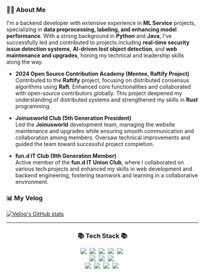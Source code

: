 ### 👨‍💻 About Me

I'm a backend developer with extensive experience in **ML Service** projects, specializing in **data preprocessing, labeling, and enhancing model performance**. With a strong background in **Python** and **Java**, I've successfully led and contributed to projects including **real-time security issue detection systems**, **AI-driven lost object detection**, and **web maintenance and upgrades**, honing my technical and leadership skills along the way.

- **2024 Open Source Contribution Academy (Mentee, Raftify Project)**  
  Contributed to the **Raftify** project, focusing on distributed consensus algorithms using **Raft**. Enhanced core functionalities and collaborated with open-source contributors globally. This project deepened my understanding of distributed systems and strengthened my skills in **Rust** programming.

- **Joinusworld Club (5th Generation President)**  
  Led the **Joinusworld** development team, managing the website maintenance and upgrades while ensuring smooth communication and collaboration among members. Oversaw technical improvements and guided the team toward successful project completion.

- **fun.d IT Club (9th Generation Member)**  
  Active member of the **fun.d IT Union Club**, where I collaborated on various tech projects and enhanced my skills in web development and backend engineering, fostering teamwork and learning in a collaborative environment.

### 📊 My Velog
[![Velog's GitHub stats](https://velog-readme-stats-two.vercel.app/api/list?name=tasker_dev)](https://velog.io/@tasker_dev/posts)

---
<h3 align="center">📚 Tech Stack 📚</h3>
<p align="center">
  <img src="https://img.shields.io/badge/Java-007396?style=flat-square&logo=Java&logoColor=white"/>&nbsp
  <img src="https://img.shields.io/badge/Python-3766AB?style=flat-square&logo=Python&logoColor=white"/>&nbsp 
  <img src="https://img.shields.io/badge/Javascript-ffb13b?style=flat-square&logo=javascript&logoColor=white"/>&nbsp 
  <img src="https://shields.io/badge/TypeScript-3178C6?logo=TypeScript&logoColor=FFF&style=flat-square"/>&nbsp
  <img src="https://img.shields.io/badge/-ReactJs-61DAFB?logo=react&logoColor=white&style=flat-square"/>&nbsp
  <br>
  <img src="https://img.shields.io/badge/Spring-6DB33F?style=flat-square&logo=Spring&logoColor=white"/>&nbsp
  <img src="https://img.shields.io/badge/SpringBoot-6DB33F?style=flat-square&logo=SpringBoot&logoColor=white"/>&nbsp 
  <img src="https://img.shields.io/badge/-Linux-6C6694.svg?logo=linux&style=flat"/>&nbsp
  <br>
  <img src="https://img.shields.io/badge/Mysql-E6B91E?style=flat-square&logo=MySql&logoColor=white"/>&nbsp 
  <img src="https://img.shields.io/badge/AWS-232F3E?style=flat-square&logo=AmazonAWS&logoColor=white"/>&nbsp 
  <img src="https://img.shields.io/badge/Docker-2496ED?style=flat-square&logo=Docker&logoColor=white"/>&nbsp 
  <img src="https://img.shields.io/badge/-Nginx-bfcfcf.svg?logo=nginx&style=flat"/>&nbsp
</p>


